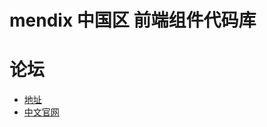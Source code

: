 # mendix 中国区 前端组件代码库
# 论坛
- [地址](https://forum.mendix.tencent-cloud.com/)
- [中文官网](https://www.mendix.com/zh/)
